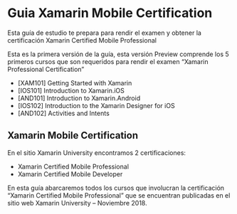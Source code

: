 # Guia Xamarin Mobile Certification
Esta guía de estudio te prepara para rendir el examen y obtener la certificación Xamarin Certified Mobile Professional

Esta es la primera versión de la guía, esta versión Preview comprende los 5 primeros cursos que son
requeridos para rendir el examen “Xamarin Professional Certification”

- [XAM101] Getting Started with Xamarin
- [IOS101] Introduction to Xamarin.iOS
- [AND101] Introduction to Xamarin.Android
- [IOS102] Introduction to the Xamarin Designer for iOS
- [AND102] Activities and Intents

## Xamarin Mobile Certification

En el sitio Xamarin University encontramos 2 certificaciones:

- Xamarin Certified Mobile Professional
- Xamarin Certified Mobile Developer

En esta guía abarcaremos todos los cursos que involucran la certificación “Xamarin Certified Mobile
Professional” que se encuentran publicadas en el sitio web Xamarin University – Noviembre 2018.

